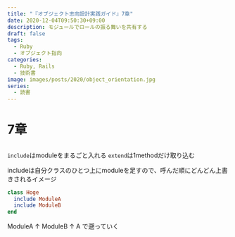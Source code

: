 ```yaml
---
title: "『オブジェクト志向設計実践ガイド』7章"
date: 2020-12-04T09:50:30+09:00
description: モジュールでロールの振る舞いを共有する
draft: false
tags:
  - Ruby
  - オブジェクト指向
categories:
  - Ruby, Rails
  - 技術書
image: images/posts/2020/object_orientation.jpg
series:
  - 読書
---
```


# 7章

## 

`include`はmoduleをまるごと入れる
`extend`は1methodだけ取り込む

includeは自分クラスのひとつ上にmoduleを足すので、呼んだ順にどんどん上書きされるイメージ

```rb
class Hoge
  include ModuleA
  include ModuleB
end
```

ModuleA
↑
ModuleB
↑
A
で遡っていく
